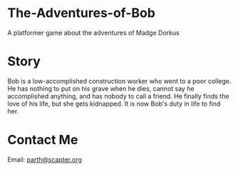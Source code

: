 # The-Adventures-of-Bob
A platformer game about the adventures of Madge Dorkus

# Story
Bob is a low-accomplished construction worker who went to a poor college. He has nothing to put on his grave when he dies, cannot say he accomplished anything, and has nobody to call a friend. He finally finds the love of his life, but she gets kidnapped. It is now Bob's duty in life to find her. 

# Contact Me
Email: parth@scapter.org

